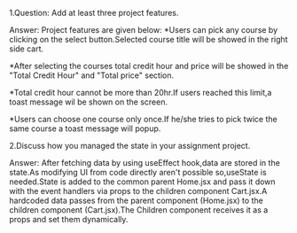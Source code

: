 1.Question: Add at least three project features.

Answer: Project features are given below:
*Users can pick any course by clicking on the select button.Selected course title will be showed in the right side cart.

*After selecting the courses total credit hour and price  will be showed in the "Total Credit Hour" and "Total price" section.

*Total credit hour cannot be more than 20hr.If users reached this limit,a toast message wil be shown on the screen.

*Users can choose one course only once.If he/she tries to pick twice the same course a toast message will popup.



2.Discuss how you managed the state in your assignment project.

Answer:
After fetching data by using useEffect hook,data are stored in the state.As modifying UI from code directly aren't possible so,useState is needed.State is added to the common parent Home.jsx and pass it down with the event handlers via props to the children component Cart.jsx.A hardcoded data passes from the parent component (Home.jsx)  to the children component (Cart.jsx).The Children component receives it as a props and set them dynamically.